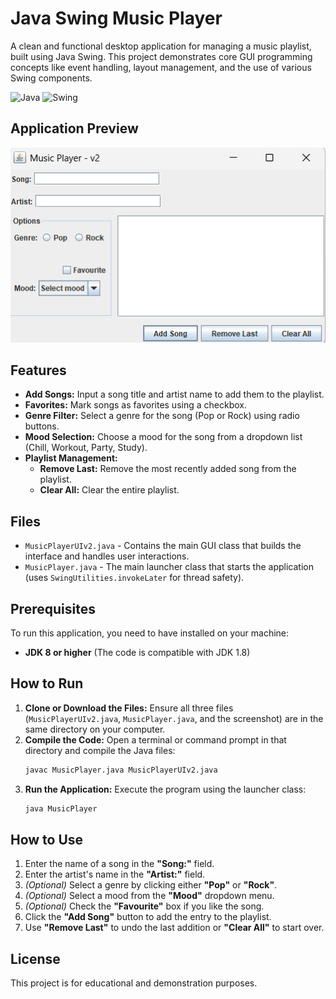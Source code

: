 # Java Swing Music Player

A clean and functional desktop application for managing a music playlist, built using Java Swing. This project demonstrates core GUI programming concepts like event handling, layout management, and the use of various Swing components.

![Java](https://img.shields.io/badge/Java-ED8B00?style=for-the-badge&logo=openjdk&logoColor=white)
![Swing](https://img.shields.io/badge/Swing-UI%20Framework-lightgrey?style=for-the-badge)

## Application Preview

![Music Player Application GUI](Screenshot%202025-09-08%20002139.png)

## Features

*   **Add Songs:** Input a song title and artist name to add them to the playlist.
*   **Favorites:** Mark songs as favorites using a checkbox.
*   **Genre Filter:** Select a genre for the song (Pop or Rock) using radio buttons.
*   **Mood Selection:** Choose a mood for the song from a dropdown list (Chill, Workout, Party, Study).
*   **Playlist Management:**
    *   **Remove Last:** Remove the most recently added song from the playlist.
    *   **Clear All:** Clear the entire playlist.

## Files

*   `MusicPlayerUIv2.java` - Contains the main GUI class that builds the interface and handles user interactions.
*   `MusicPlayer.java` - The main launcher class that starts the application (uses `SwingUtilities.invokeLater` for thread safety).

## Prerequisites

To run this application, you need to have installed on your machine:
*   **JDK 8 or higher** (The code is compatible with JDK 1.8)

## How to Run

1.  **Clone or Download the Files:** Ensure all three files (`MusicPlayerUIv2.java`, `MusicPlayer.java`, and the screenshot) are in the same directory on your computer.
2.  **Compile the Code:** Open a terminal or command prompt in that directory and compile the Java files:
    ```bash
    javac MusicPlayer.java MusicPlayerUIv2.java
    ```
3.  **Run the Application:** Execute the program using the launcher class:
    ```bash
    java MusicPlayer
    ```

## How to Use

1.  Enter the name of a song in the **"Song:"** field.
2.  Enter the artist's name in the **"Artist:"** field.
3.  *(Optional)* Select a genre by clicking either **"Pop"** or **"Rock"**.
4.  *(Optional)* Select a mood from the **"Mood"** dropdown menu.
5.  *(Optional)* Check the **"Favourite"** box if you like the song.
6.  Click the **"Add Song"** button to add the entry to the playlist.
7.  Use **"Remove Last"** to undo the last addition or **"Clear All"** to start over.

## License

This project is for educational and demonstration purposes.
